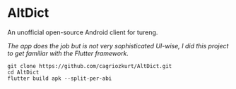 # AltDict

An unofficial open-source Android client for tureng.

_The app does the job but is not very sophisticated UI-wise, I did this project to get familiar with the Flutter framework._

```
git clone https://github.com/cagriozkurt/AltDict.git
cd AltDict
flutter build apk --split-per-abi
```
